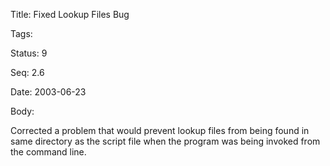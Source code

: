 Title:  Fixed Lookup Files Bug

Tags:   

Status: 9

Seq:    2.6

Date:   2003-06-23

Body:

Corrected a problem that would prevent lookup files from being found in same directory as the script file when the program was being invoked from the command line.
